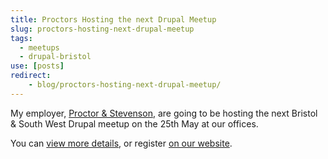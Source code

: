 ```yaml
---
title: Proctors Hosting the next Drupal Meetup
slug: proctors-hosting-next-drupal-meetup
tags:
  - meetups
  - drupal-bristol
use: [posts]
redirect:
    - blog/proctors-hosting-next-drupal-meetup/
---
```

My employer, [Proctor & Stevenson](http://www.proctors.co.uk), are going to be hosting the next Bristol & South West Drupal meetup on the 25th May at our offices.

You can [view more details](http://groups.drupal.org/node/147324), or register [on our website](http://www.proctors.co.uk/Drupal-SWUG-Meetup).
